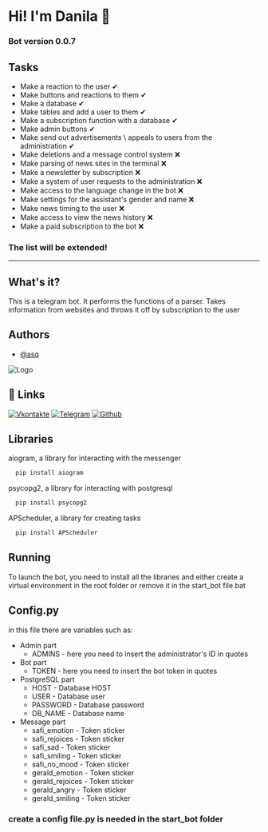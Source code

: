 
# Hi! I'm Danila 👋

### Bot version 0.0.7
## Tasks

- Make a reaction to the user ✔
- Make buttons and reactions to them ✔
- Make a database ✔
- Make tables and add a user to them ✔
- Make a subscription function with a database ✔
- Make admin buttons ✔
- Make send out advertisements \ appeals to users from the administration ✔
- Make deletions and a message control system ❌
- Make parsing of news sites in the terminal ❌
- Make a newsletter by subscription ❌
- Make a system of user requests to the administration ❌
- Make access to the language change in the bot ❌
- Make settings for the assistant's gender and name ❌
- Make news timing to the user ❌ 
- Make access to view the news history ❌
- Make a paid subscription to the bot ❌

### The list will be extended!

---

## What's it?

This is a telegram bot. It performs the functions of a parser. Takes information from websites and throws it off by subscription to the user


## Authors

- [@asq](https://github.com/AsQqqq)


![Logo](https://mir-s3-cdn-cf.behance.net/project_modules/fs/40e0bd64188781.5aca5bcc1e7c7.gif)


## 🔗 Links
[![Vkontakte](https://img.shields.io/badge/Vkontakte-000?style=for-the-badge&logo=vk&logoColor=white)](https://vk.com/da_ya_dalbaeb/)
[![Telegram](https://img.shields.io/badge/Telegram-000?style=for-the-badge&logo=telegram&logoColor=white)](https://t.me/kapusta_228_l)
[![Github](https://img.shields.io/badge/Github-000?style=for-the-badge&logo=github&logoColor=white)](https://github.com/AsQqqq)


## Libraries

aiogram, a library for interacting with the messenger

```bash
  pip install aiogram
```

psycopg2, a library for interacting with postgresql

```bash
  pip install psycopg2
```

APScheduler, a library for creating tasks

```bash
  pip install APScheduler
```
## Running

To launch the bot, you need to install all the libraries and either create a virtual environment in the root folder or remove it in the start_bot file.bat

## Config.py

in this file there are variables such as:

- Admin part
  - ADMINS - here you need to insert the administrator's ID in quotes
- Bot part
  - TOKEN - here you need to insert the bot token in quotes
- PostgreSQL part
  - HOST - Database HOST
  - USER - Database user
  - PASSWORD - Database password
  - DB_NAME - Database name
- Message part
  - safi_emotion - Token sticker
  - safi_rejoices - Token sticker
  - safi_sad - Token sticker
  - safi_smiling - Token sticker
  - safi_no_mood - Token sticker
  - gerald_emotion - Token sticker
  - gerald_rejoices - Token sticker
  - gerald_angry - Token sticker
  - gerald_smiling - Token sticker

### create a config file.py is needed in the start_bot folder